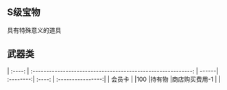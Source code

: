 ## S级宝物

具有特殊意义的道具

## 武器类

| :----:	| :----------------------------------------------------------:	| ------| :--------:| :----:		| :----------------:|
|  会员卡	|																|100	|持有物		|商店购买费用-1	|					|
